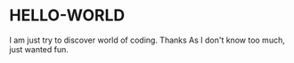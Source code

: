 # HELLO-WORLD
I am just try to discover world of coding. Thanks
As I don't know too much, just wanted fun.
